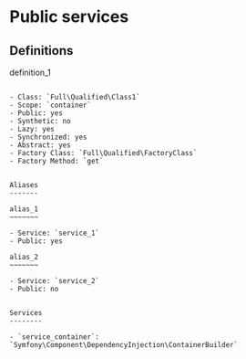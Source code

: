 Public services
===============

Definitions
-----------

definition_1
~~~~~~~~~~~~

- Class: `Full\Qualified\Class1`
- Scope: `container`
- Public: yes
- Synthetic: no
- Lazy: yes
- Synchronized: yes
- Abstract: yes
- Factory Class: `Full\Qualified\FactoryClass`
- Factory Method: `get`


Aliases
-------

alias_1
~~~~~~~

- Service: `service_1`
- Public: yes

alias_2
~~~~~~~

- Service: `service_2`
- Public: no


Services
--------

- `service_container`: `Symfony\Component\DependencyInjection\ContainerBuilder`